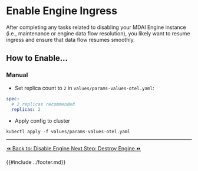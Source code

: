 # Enable Engine Ingress

After completing any tasks related to disabling your MDAI Engine instance (i.e., maintenance or engine data flow resolution), you likely want to resume ingress and ensure that data flow resumes smoothly.

## How to Enable...

### Manual

- Set replica count to `2` in `values/params-values-otel.yaml`:

```yaml
spec:
  # 2 replicas recommended
  replicas: 2
```
- Apply config to cluster

<!-- this doesn't work - must fix -->
`kubectl apply -f values/params-values-otel.yaml`


----
<span class="left"><a href="./disable-engine.md">⏪ Back to: Disable Engine </a></span>
<span class="right"><a href="./destroy-engine.md">Next Step: Destroy Engine  ⏩</a></span>


{{#include ../footer.md}}